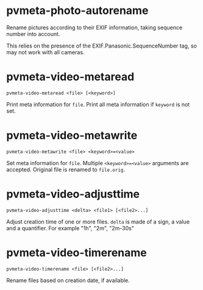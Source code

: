 # pvmeta-photo-autorename

Rename pictures according to their EXIF information, taking sequence number
into account.

This relies on the presence of the EXIF.Panasonic.SequenceNumber tag, so may
not work with all cameras.

# pvmeta-video-metaread

`pvmeta-video-metaread <file> [<keyword>]`

Print meta information for `file`. Print all meta information if `keyword` is
not set.

# pvmeta-video-metawrite

`pvmeta-video-metawrite <file> <keyword>=<value>`

Set meta information for `file`. Multiple `<keyword>=<value>` arguments are
accepted. Original file is renamed to `file.orig`.

# pvmeta-video-adjusttime

`pvmeta-video-adjusttime <delta> <file1> [<file2>...]`

Adjust creation time of one or more files. `delta` is made of a sign, a value
and a quantifier. For example "1h", "2m", "2m-30s"

# pvmeta-video-timerename

`pvmeta-video-timerename <file> [<file2>...]`

Rename files based on creation date, if available.
